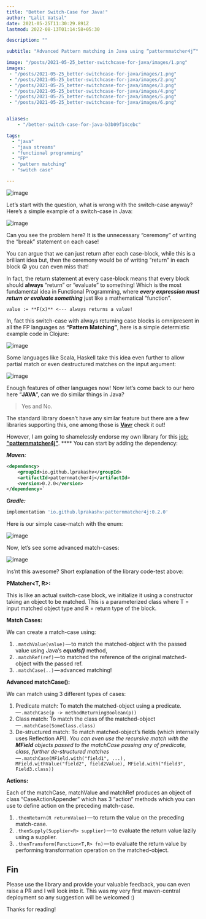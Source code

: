 ```yaml
---
title: "Better Switch-Case for Java!"
author: "Lalit Vatsal"
date: 2021-05-25T11:30:29.891Z
lastmod: 2022-08-13T01:14:58+05:30

description: ""

subtitle: "Advanced Pattern matching in Java using “patternmatcher4j”"

image: "/posts/2021-05-25_better-switchcase-for-java/images/1.png"
images:
 - "/posts/2021-05-25_better-switchcase-for-java/images/1.png"
 - "/posts/2021-05-25_better-switchcase-for-java/images/2.png"
 - "/posts/2021-05-25_better-switchcase-for-java/images/3.png"
 - "/posts/2021-05-25_better-switchcase-for-java/images/4.png"
 - "/posts/2021-05-25_better-switchcase-for-java/images/5.png"
 - "/posts/2021-05-25_better-switchcase-for-java/images/6.png"


aliases:
    - "/better-switch-case-for-java-b3b09f14cebc"

tags:
  - "java"
  - "java streams"
  - "functional programming"
  - "FP"
  - "pattern matching"
  - "switch case"

---
```


![image](/posts/2021-05-25_better-switchcase-for-java/images/1.png#layoutTextWidth)

Let’s start with the question, what is wrong with the switch-case anyway? Here’s a simple example of a switch-case in Java:

![image](/posts/2021-05-25_better-switchcase-for-java/images/2.png#layoutTextWidth)

Can you see the problem here? It is the unnecessary “ceremony” of writing the “break” statement on each case!

You can argue that we can just return after each case-block, while this is a brilliant idea but, then the ceremony would be of writing “return” in each block 😜 you can even miss that!

In fact, the return statement at every case-block means that every block should **always** “return” or “evaluate” to something! Which is the most fundamental idea in Functional Programming, where **_every expression must return or evaluate something_** just like a mathematical “function”.

```text
value := **F(x)** <--- always returns a value!
```

In, fact this switch-case with always returning case blocks is omnipresent in all the FP languages as **“Pattern Matching”**, here is a simple determistic example code in Clojure:

![image](/posts/2021-05-25_better-switchcase-for-java/images/3.png#layoutTextWidth)

Some languages like Scala, Haskell take this idea even further to allow partial match or even destructured matches on the input argument:

![image](/posts/2021-05-25_better-switchcase-for-java/images/4.png#layoutTextWidth)

Enough features of other languages now! Now let’s come back to our hero here “**JAVA**”, can we do similar things in Java?
> Yes and No.

The standard library doesn’t have any similar feature but there are a few libraries supporting this, one among those is [**Vavr**](https://docs.vavr.io/#_pattern_matching) check it out!

However, I am going to shamelessly endorse my own library for this [job: **“patternmatcher4j”**](https://github.com/lprakashv/patternmatcher4j). **** You can start by adding the dependency:

**_Maven:_**

```xml
<dependency>
    <groupId>io.github.lprakashv</groupId>
    <artifactId>patternmatcher4j</artifactId>
    <version>0.2.0</version>
</dependency>`
```

**_Gradle:_**

```gradle
implementation 'io.github.lprakashv:patternmatcher4j:0.2.0'
```

Here is our simple case-match with the enum:

![image](/posts/2021-05-25_better-switchcase-for-java/images/5.png#layoutTextWidth)

Now, let’s see some advanced match-cases:

![image](/posts/2021-05-25_better-switchcase-for-java/images/6.png#layoutTextWidth)

Ins’nt this awesome? Short explanation of the library code-test above:

**PMatcher<T, R>:**

This is like an actual switch-case block, we initialize it using a constructor taking an object to be matched. This is a parameterized class where T = input matched object type and R = return type of the block.

**Match Cases:**

We can create a match-case using:

1. `.matchValue(value)` — to match the matched-object with the passed value using Java’s **_equals()_** method,
2. `.matchRef(ref)` — to matched the reference of the original matched-object with the passed ref.
3. `.matchCase(..)` — advanced matching!

**Advanced matchCase():**

We can match using 3 different types of cases:

1. Predicate match: To match the matched-object using a predicate. — `.matchCase(p -> methodReturningBoolean(p))`
2. Class match: To match the class of the matched-object — `.matchCase(SomeClass.class)`
3. De-structured match: To match matched-object’s fields (which internally uses Reflection API). _You can even use the recursive match with the_ **_MField_** _objects passed to the matchCase passing any of predicate, class, further de-structured matches_— `.matchCase(MField.with("field1", ...), MField.withValue("field2", field2Value), MField.with("field3", Field3.class))`

**Actions:**

Each of the matchCase, matchValue and matchRef produces an object of class “CaseActionAppender” which has 3 “action” methods which you can use to define action on the preceding match-case.

1. `.thenReturn(R returnValue)` — to return the value on the preceding match-case.
2. `.thenSupply(Supplier<R> supplier)` — to evaluate the return value lazily using a supplier.
3. `.thenTransform(Function<T,R> fn)` — to evaluate the return value by performing transformation operation on the matched-object.

<!--adsense-inarticle-->

## Fin

Please use the library and provide your valuable feedback, you can even raise a PR and I will look into it. This was my very first maven-central deployment so any suggestion will be welcomed :)

Thanks for reading!
